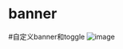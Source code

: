 # banner
#自定义banner和toggle
![image](https://github.com/zssAndroid/ProjectList/raw/master/banner/banner.gif)

